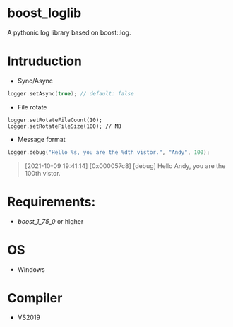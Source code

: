 # boost_loglib
A pythonic log library based on boost::log.

# Intruduction
- Sync/Async
```c++
logger.setAsync(true); // default: false
```
- File rotate
```
logger.setRotateFileCount(10);
logger.setRotateFileSize(100); // MB
```
- Message format
```C++
logger.debug("Hello %s, you are the %dth vistor.", "Andy", 100);
```
> [2021-10-09 19:41:14] [0x000057c8] [debug] Hello Andy, you are the 100th vistor.
# Requirements:
* _boost_1_75_0_ or higher
# OS
* Windows

# Compiler
* VS2019
